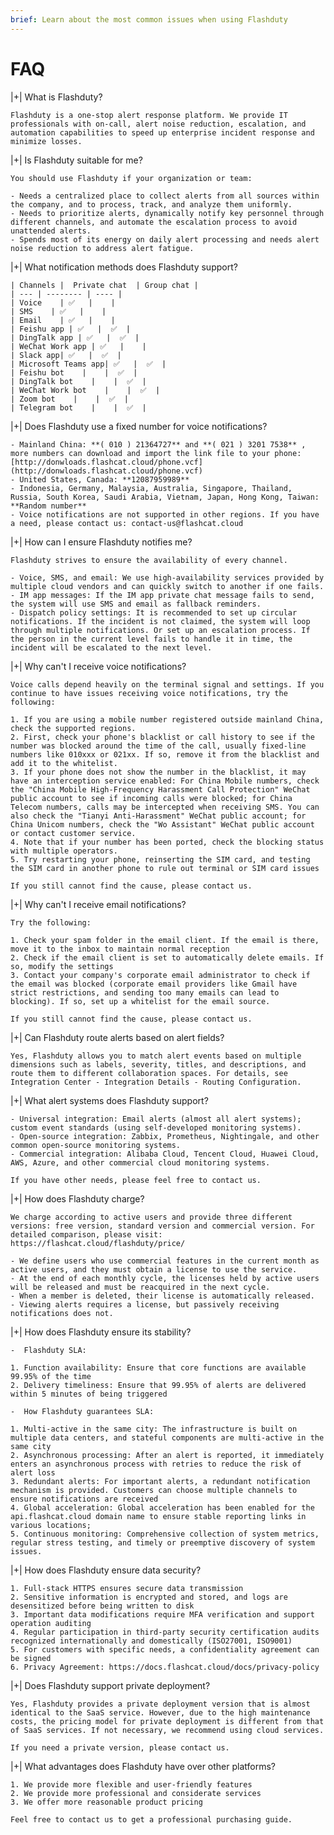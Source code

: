 ```yaml
---
brief: Learn about the most common issues when using Flashduty
---
```


# FAQ

|+| What is Flashduty?

    Flashduty is a one-stop alert response platform. We provide IT professionals with on-call, alert noise reduction, escalation, and automation capabilities to speed up enterprise incident response and minimize losses.

|+| Is Flashduty suitable for me?

    You should use Flashduty if your organization or team:

    - Needs a centralized place to collect alerts from all sources within the company, and to process, track, and analyze them uniformly.
    - Needs to prioritize alerts, dynamically notify key personnel through different channels, and automate the escalation process to avoid unattended alerts.
    - Spends most of its energy on daily alert processing and needs alert noise reduction to address alert fatigue.

|+| What notification methods does Flashduty support?

    | Channels |  Private chat  | Group chat |
    | --- | -------- | ---- |
    | Voice    | ✅   |    |
    | SMS    | ✅   |    |
    | Email    | ✅   |    |
    | Feishu app | ✅   |  ✅  |
    | DingTalk app | ✅   |  ✅  |
    | WeChat Work app | ✅   |    |
    | Slack app| ✅   |  ✅  |
    | Microsoft Teams app| ✅   |  ✅  |
    | Feishu bot    |    |  ✅  |
    | DingTalk bot    |    |  ✅  |
    | WeChat Work bot    |    |  ✅  |
    | Zoom bot    |    |  ✅  |
    | Telegram bot    |    |  ✅  |

|+| Does Flashduty use a fixed number for voice notifications?

    - Mainland China: **( 010 ) 21364727** and **( 021 ) 3201 7538** , more numbers can download and import the link file to your phone: [http://donwloads.flashcat.cloud/phone.vcf](http://donwloads.flashcat.cloud/phone.vcf)
    - United States, Canada: **12087959989**
    - Indonesia, Germany, Malaysia, Australia, Singapore, Thailand, Russia, South Korea, Saudi Arabia, Vietnam, Japan, Hong Kong, Taiwan: **Random number**
    - Voice notifications are not supported in other regions. If you have a need, please contact us: contact-us@flashcat.cloud

|+| How can I ensure Flashduty notifies me?

    Flashduty strives to ensure the availability of every channel.

    - Voice, SMS, and email: We use high-availability services provided by multiple cloud vendors and can quickly switch to another if one fails.
    - IM app messages: If the IM app private chat message fails to send, the system will use SMS and email as fallback reminders.
    - Dispatch policy settings: It is recommended to set up circular notifications. If the incident is not claimed, the system will loop through multiple notifications. Or set up an escalation process. If the person in the current level fails to handle it in time, the incident will be escalated to the next level.

|+| Why can't I receive voice notifications?

    Voice calls depend heavily on the terminal signal and settings. If you continue to have issues receiving voice notifications, try the following:

    1. If you are using a mobile number registered outside mainland China, check the supported regions.
    2. First, check your phone's blacklist or call history to see if the number was blocked around the time of the call, usually fixed-line numbers like 010xxx or 021xx. If so, remove it from the blacklist and add it to the whitelist.
    3. If your phone does not show the number in the blacklist, it may have an interception service enabled: For China Mobile numbers, check the "China Mobile High-Frequency Harassment Call Protection" WeChat public account to see if incoming calls were blocked; for China Telecom numbers, calls may be intercepted when receiving SMS. You can also check the "Tianyi Anti-Harassment" WeChat public account; for China Unicom numbers, check the "Wo Assistant" WeChat public account or contact customer service.
    4. Note that if your number has been ported, check the blocking status with multiple operators.
    5. Try restarting your phone, reinserting the SIM card, and testing the SIM card in another phone to rule out terminal or SIM card issues

    If you still cannot find the cause, please contact us.

|+| Why can't I receive email notifications?

    Try the following:

    1. Check your spam folder in the email client. If the email is there, move it to the inbox to maintain normal reception
    2. Check if the email client is set to automatically delete emails. If so, modify the settings
    3. Contact your company's corporate email administrator to check if the email was blocked (corporate email providers like Gmail have strict restrictions, and sending too many emails can lead to blocking). If so, set up a whitelist for the email source.

    If you still cannot find the cause, please contact us.

|+| Can Flashduty route alerts based on alert fields?

    Yes, Flashduty allows you to match alert events based on multiple dimensions such as labels, severity, titles, and descriptions, and route them to different collaboration spaces. For details, see Integration Center - Integration Details - Routing Configuration.

|+| What alert systems does Flashduty support?

    - Universal integration: Email alerts (almost all alert systems); custom event standards (using self-developed monitoring systems).
    - Open-source integration: Zabbix, Prometheus, Nightingale, and other common open-source monitoring systems.
    - Commercial integration: Alibaba Cloud, Tencent Cloud, Huawei Cloud, AWS, Azure, and other commercial cloud monitoring systems.

    If you have other needs, please feel free to contact us.

|+| How does Flashduty charge?

    We charge according to active users and provide three different versions: free version, standard version and commercial version. For detailed comparison, please visit: https://flashcat.cloud/flashduty/price/

    - We define users who use commercial features in the current month as active users, and they must obtain a license to use the service.
    - At the end of each monthly cycle, the licenses held by active users will be released and must be reacquired in the next cycle.
    - When a member is deleted, their license is automatically released.
    - Viewing alerts requires a license, but passively receiving notifications does not.

|+| How does Flashduty ensure its stability?

    -  Flashduty SLA:

    1. Function availability: Ensure that core functions are available 99.95% of the time
    2. Delivery timeliness: Ensure that 99.95% of alerts are delivered within 5 minutes of being triggered

    -  How Flashduty guarantees SLA:

    1. Multi-active in the same city: The infrastructure is built on multiple data centers, and stateful components are multi-active in the same city
    2. Asynchronous processing: After an alert is reported, it immediately enters an asynchronous process with retries to reduce the risk of alert loss
    3. Redundant alerts: For important alerts, a redundant notification mechanism is provided. Customers can choose multiple channels to ensure notifications are received
    4. Global acceleration: Global acceleration has been enabled for the api.flashcat.cloud domain name to ensure stable reporting links in various locations;
    5. Continuous monitoring: Comprehensive collection of system metrics, regular stress testing, and timely or preemptive discovery of system issues.

|+| How does Flashduty ensure data security?

    1. Full-stack HTTPS ensures secure data transmission
    2. Sensitive information is encrypted and stored, and logs are desensitized before being written to disk
    3. Important data modifications require MFA verification and support operation auditing
    4. Regular participation in third-party security certification audits recognized internationally and domestically (ISO27001, ISO9001)
    5. For customers with specific needs, a confidentiality agreement can be signed
    6. Privacy Agreement: https://docs.flashcat.cloud/docs/privacy-policy

|+| Does Flashduty support private deployment?

    Yes, Flashduty provides a private deployment version that is almost identical to the SaaS service. However, due to the high maintenance costs, the pricing model for private deployment is different from that of SaaS services. If not necessary, we recommend using cloud services.

    If you need a private version, please contact us.

|+| What advantages does Flashduty have over other platforms?

    1. We provide more flexible and user-friendly features
    2. We provide more professional and considerate services
    3. We offer more reasonable product pricing

    Feel free to contact us to get a professional purchasing guide.